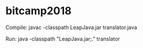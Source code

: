 # bitcamp2018
Compile:
javac -classpath LeapJava.jar translator.java

Run:
java -classpath "LeapJava.jar;." translator
